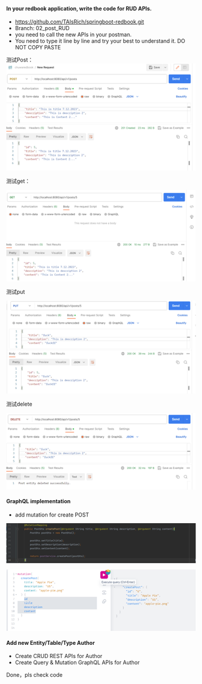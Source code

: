 #### In your redbook application, write the code for RUD APIs.

- https://github.com/TAIsRich/springboot-redbook.git
- Branch: 02_post_RUD
- you need to call the new APIs in your postman.
- You need to type it line by line and try your best to understand it. DO NOT COPY PASTE



测试Post：
![image-20230717122835103](https://raw.githubusercontent.com/xiaominglalala/pic/main/img/image-20230717122835103.png)

测试get：

![image-20230717123417831](https://raw.githubusercontent.com/xiaominglalala/pic/main/img/image-20230717123417831.png)

测试put

![image-20230717123610162](https://raw.githubusercontent.com/xiaominglalala/pic/main/img/image-20230717123610162.png)

测试delete

![image-20230717123635364](https://raw.githubusercontent.com/xiaominglalala/pic/main/img/image-20230717123635364.png)

#### GraphQL implementation

- add mutation for create POST

![image-20230717140158828](https://raw.githubusercontent.com/xiaominglalala/pic/main/img/image-20230717140158828.png)

![image-20230717140451973](https://raw.githubusercontent.com/xiaominglalala/pic/main/img/image-20230717140451973.png)

#### Add new Entity/Table/Type Author

- Create CRUD REST APIs for Author
- Create Query & Mutation GraphQL APIs for Author

Done，pls check code